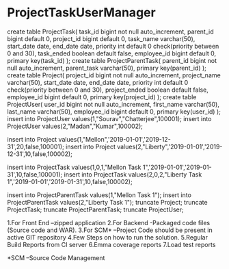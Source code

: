 # ProjectTaskUserManager
create table ProjectTask(
	task_id bigint not null auto_increment,
    parent_id bigint default 0,
    project_id bigint default 0,
    task_name varchar(50),
    start_date date,
    end_date date,
    priority int default 0 check(priority between 0 and 30),
    task_ended boolean default false,
    employee_id bigint default 0,
    primary key(task_id)
);
create table ProjectParentTask(
	parent_id bigint not null auto_increment,
    parent_task varchar(50),
    primary key(parent_id)
);
create table Project(
	project_id bigint not null auto_increment,
    project_name varchar(50),
    start_date date,
    end_date date,
    priority int default 0 check(priority between 0 and 30),
    project_ended boolean default false,
    employee_id bigint default 0,
    primary key(project_id)
);
create table ProjectUser(
	user_id bigint not null auto_increment,
    first_name varchar(50),
    last_name varchar(50),
    employee_id bigint default 0,
    primary key(user_id)
);
insert into ProjectUser values(1,"Sourav","Chatterjee",100001);
insert into ProjectUser values(2,"Madan","Kumar",100002);

insert into Project values(1,"Mellon",'2019-01-01','2019-12-31',20,false,100001);
insert into Project values(2,"Liberty",'2019-01-01','2019-12-31',10,false,100002);

insert into ProjectTask values(1,0,1,"Mellon Task 1",'2019-01-01','2019-01-31',10,false,100001);
insert into ProjectTask values(2,0,2,"Liberty Task 1",'2019-01-01','2019-01-31',10,false,100002);

insert into ProjectParentTask values(1,"Mellon Task 1");
insert into ProjectParentTask values(2,"Liberty Task 1");
truncate Project;
truncate ProjectTask;
truncate ProjectParentTask;
truncate ProjectUser;

1.For Front End –zipped application
2.For Backend -Packaged code files (Source code and WAR).
3.For SCM* –Project Code should be present in active GIT repository
4.Few Steps on how to run the solution.
5.Regular Build Reports from CI server
6.Emma coverage reports
7.Load test reports

*SCM –Source Code Management
